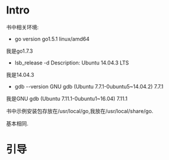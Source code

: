 # Intro
书中相关环境:
* go version
go1.5.1 linux/amd64

我是go1.7.3
* lsb_release -d
Description:    Ubuntu 14.04.3 LTS

我是14.04.3

* gdb --version
GNU gdb (Ubuntu 7.7.1-0ubuntu5~14.04.2) 7.7.1

我是GNU gdb (Ubuntu 7.11.1-0ubuntu1~16.04) 7.11.1

书中示例安装包存放在/usr/local/go,我放在/usr/local/share/go.

基本相同.

# 引导
